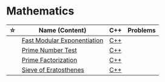 # Mathematics

| ☆   | Name (Content)        | C++ | Problems                           |
| --- | --------------------- | ------ | ------------------------------------ |
|     | [Fast Modular Exponentiation](./fast-mod/README.md) |  [C++](./fast-mod/fast-mod.cpp)   |   |
|     | [Prime Number Test](./is-prime/README.md) | [C++](./is-prime/is-prime.cpp)    |   |
|     | [Prime Factorization](./prime-factorization/README.md) | [C++](./prime-factorization/prime-factorization.cpp)    |    |
|     | [Sieve of Eratosthenes](./sieve/README.md) | [C++](./sieve/sieve.cpp)    |    |
